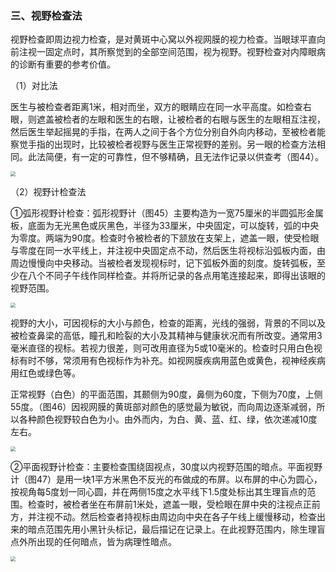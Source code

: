 ### 三、视野检查法

视野检查即周边视力检查，是对黄斑中心窝以外视网膜的视力检查。当眼球平直向前注视一固定点时，其所察觉到的全部空间范围，视为视野。视野检查对内障眼病的诊断有重要的参考价值。

（1）对比法

医生与被检查者距离1米，相对而坐，双方的眼睛应在同一水平高度。如检查右眼，则遮盖被检者的左眼和医生的右眼，让被检者的右眼与医生的左眼相互注视，然后医生举起摇晃的手指，在两人之间于各个方位分别自外向内移动，至被检者能察觉手指的出现时，比较被检者视野与医生正常视野的差别。另一眼的检查方法相同。此法简便，有一定的可靠性，但不够精确，且无法作记录以供查考（图44）。

<img src="./img/44.jpg" style="zoom:50%;" />

（2）视野计检查法

①弧形视野计检查：弧形视野计（图45）主要构造为一宽75厘米的半圆弧形金属板，底面为无光黑色或灰黑色，半径为33厘米，中央固定，可以旋转，弧的中央为零度。两端为90度。检查时令被检者的下颔放在支架上，遮盖一眼，使受检眼与零度在同一水平线上，并注视中央固定点不动，然后医生将视标沿弧板内面，由周边慢慢向中央移动。当被检者发现视标时，记下弧板外面的刻度。旋转弧板，至少在八个不同子午线作同样检查。并将所记录的各点用笔连接起来，即得出该眼的视野范围。

<img src="./img/45.jpg" style="zoom:50%;" />

视野的大小，可因视标的大小与颜色，检查的距离，光线的强弱，背景的不同以及被检查鼻梁的高低，瞳孔和睑裂的大小及其精神与健康状况而有所改变。通常用3毫米直径的视标。若视力很差，则可改用直径为5或10毫米的。检查时只用白色视标有时不够，常须用有色视标作为补充。如视网膜疾病用蓝色或黄色，视神经疾病用红色或绿色等。

正常视野（白色）的平面范围，其颞侧为90度，鼻侧为60度，下侧为70度，上侧55度。（图46）因视网膜的黄斑部对颜色的感觉最为敏锐，而向周边逐渐减弱，所以各种颜色视野较白色为小。由外而内，为白、黄、蓝、红、绿，依次递减10度左右。

<img src="./img/46.jpg" style="zoom:50%;" />

②平面视野计检查：主要检查围绕固视点，30度以内视野范围的暗点。平面视野计（图47）是用一块1平方米黑色不反光的布做成的布屏。以布屏的中心为圆心，按视角每5度划一同心圆，并在两侧15度之水平线下1.5度处标出其生理盲点的范围。检查时，被检者坐在布屏前1米处，遮盖一眼，受检眼在屏中央的注视点正前方，并注视不动。然后检查者持视标由周边向中央在各子午线上缓慢移动，检查出来的暗点范围先用小黑针头标记，最后描记在记录上。在此视野范围内，除生理盲点外所出现的任何暗点，皆为病理性暗点。

<img src="./img/47.jpg" style="zoom:50%;" />
